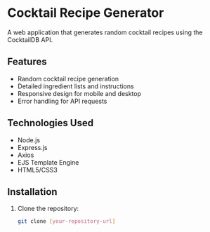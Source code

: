# Cocktail Recipe Generator

A web application that generates random cocktail recipes using the CocktailDB API.

## Features
- Random cocktail recipe generation
- Detailed ingredient lists and instructions
- Responsive design for mobile and desktop
- Error handling for API requests

## Technologies Used
- Node.js
- Express.js
- Axios
- EJS Template Engine
- HTML5/CSS3

## Installation

1. Clone the repository:
   ```bash
   git clone [your-repository-url]